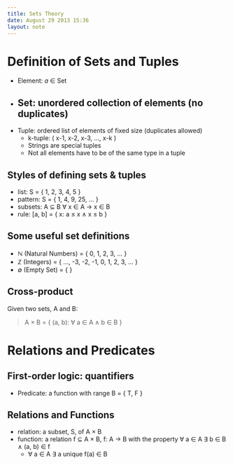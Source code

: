 ```yaml
---
title: Sets Theory
date: August 29 2013 15:36
layout: note
---
```


# Definition of Sets and Tuples
- Element: *a* &isin; Set
- Set: unordered collection of elements (no duplicates)
	-
- Tuple: ordered list of elements of fixed size (duplicates allowed)
	- k-tuple: ( x-1, x-2, x-3, ..., x-k )
	- Strings are special tuples
	- Not all elements have to be of the same type in a tuple

## Styles of defining sets & tuples
- list: S = { 1, 2, 3, 4, 5 }
- pattern: S = { 1, 4, 9, 25, ... }
- subsets: A &sube; B &forall; x &isin; A &rarr; x &isin; B
- rule: [a, b] = { x: a &le; x &and; x &le; b }

## Some useful set definitions
- &#8469; (Natural Numbers) = { 0, 1, 2, 3, ... }
- &#8484; (Integers) = { ..., -3, -2, -1, 0, 1, 2, 3, ... }
- &empty; (Empty Set) = { }

## Cross-product

Given two sets, A and B:
> A &times; B = { (a, b): &forall; a &isin; A &and; b &isin; B }

# Relations and Predicates

## First-order logic: quantifiers
- Predicate: a function with range B = { T, F }

## Relations and Functions
- relation: a subset, S, of A &times; B
- function: a relation f &sube; A &times; B, f: A &rarr; B with the property &forall; a &isin; A &exist; b &isin; B &and; (a, b) &isin; f
	- &forall; a &isin; A &exist; a unique f(a) &isin; B